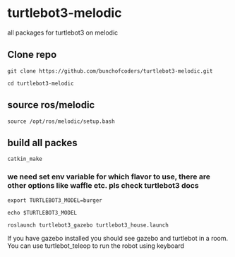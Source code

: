 # turtlebot3-melodic
all packages for turtlebot3 on melodic


## Clone repo
```linux
git clone https://github.com/bunchofcoders/turtlebot3-melodic.git

cd turtlebot3-melodic
```
## source ros/melodic
```linux
source /opt/ros/melodic/setup.bash
```
## build all packes
```linux
catkin_make
```
### we need set env variable for which flavor to use, there are other options like waffle etc. pls check turtlebot3 docs
```linux
export TURTLEBOT3_MODEL=burger

echo $TURTLEBOT3_MODEL 

roslaunch turtlebot3_gazebo turtlebot3_house.launch
```
If you have gazebo installed you should see gazebo and turtlebot in a room. You can use turtlebot_teleop to run the robot using keyboard
